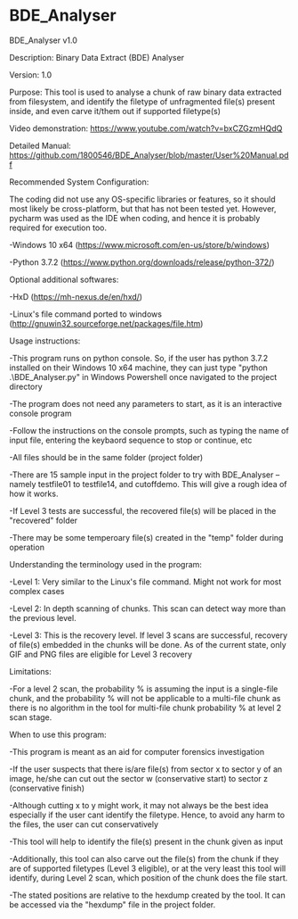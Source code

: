 # BDE_Analyser
BDE_Analyser v1.0



Description:
Binary Data Extract (BDE) Analyser



Version:
1.0




Purpose:
This tool is used to analyse a chunk of raw binary data extracted from filesystem, and identify the filetype of unfragmented file(s) present inside, and even carve it/them out if supported filetype(s)


Video demonstration:
https://www.youtube.com/watch?v=bxCZGzmHQdQ

Detailed Manual:
https://github.com/1800546/BDE_Analyser/blob/master/User%20Manual.pdf


Recommended System Configuration:

The coding did not use any OS-specific libraries or features, so it should most likely be cross-platform, but that has not been tested yet. However, pycharm was used as the IDE when coding, and hence it is probably required for execution too.

-Windows 10 x64 (https://www.microsoft.com/en-us/store/b/windows)

-Python 3.7.2 (https://www.python.org/downloads/release/python-372/)




Optional additional softwares:

-HxD (https://mh-nexus.de/en/hxd/)

-Linux's file command ported to windows (http://gnuwin32.sourceforge.net/packages/file.htm)



Usage instructions:

-This program runs on python console. So, if the user has python 3.7.2 installed on their Windows 10 x64 machine, they can just type "python .\BDE_Analyser.py" in Windows Powershell once navigated to the project directory

-The program does not need any parameters to start, as it is an interactive console program

-Follow the instructions on the console prompts, such as typing the name of input file, entering the keybaord sequence to stop or continue, etc

-All files should be in the same folder (project folder)

-There are 15 sample input in the project folder to try with BDE_Analyser – namely testfile01 to testfile14, and cutoffdemo. This will give a rough idea of how it works. 

-If Level 3 tests are successful, the recovered file(s) will be placed in the "recovered" folder

-There may be some temperoary file(s) created in the "temp" folder during operation



Understanding the terminology used in the program:

-Level 1: Very similar to the Linux's file command. Might not work for most complex cases

-Level 2: In depth scanning of chunks. This scan can detect way more than the previous level.

-Level 3: This is the recovery level. If level 3 scans are successful, recovery of file(s) embedded in the chunks will be done. As of the current state, only GIF and PNG files are eligible for Level 3 recovery



Limitations:

-For a level 2 scan, the probability % is assuming the input is a single-file chunk, and the probability % will not be applicable to a multi-file chunk as there is no algorithm in the tool for multi-file chunk probability % at level 2 scan stage.



When to use this program:

-This program is meant as an aid for computer forensics investigation

-If the user suspects that there is/are file(s) from sector x to sector y of an image, he/she can cut out the sector w (conservative start) to sector z (conservative finish)

-Although cutting x to y might work, it may not always be the best idea especially if the user cant identify the filetype. Hence, to avoid any harm to the files, the user can cut conservatively

-This tool will help to identify the file(s) present in the chunk given as input

-Additionally, this tool can also carve out the file(s) from the chunk if they are of supported filetypes (Level 3 eligible), or at the very least this tool will identify, during Level 2 scan, which position of the chunk does the file start.

-The stated positions are relative to the hexdump created by the tool. It can be accessed via the "hexdump" file in the project folder.
